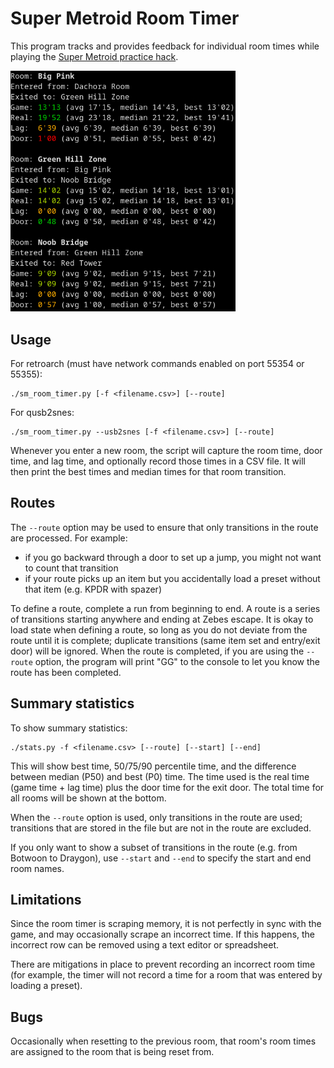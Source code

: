 Super Metroid Room Timer
========================

This program tracks and provides feedback for individual room times
while playing the [Super Metroid practice hack](https://smpractice.speedga.me/).

<img src="screenshots/sm_room_timer.png?raw=true" alt="Image of room timer in action" width="360">

Usage
-----

For retroarch (must have network commands enabled on port 55354 or
55355):

```
./sm_room_timer.py [-f <filename.csv>] [--route]
```

For qusb2snes:

```
./sm_room_timer.py --usb2snes [-f <filename.csv>] [--route]
```

Whenever you enter a new room, the script will capture the room time,
door time, and lag time, and optionally record those times in a CSV
file.  It will then print the best times and median times for that room
transition.

Routes
------

The `--route` option may be used to ensure that only transitions in the
route are processed.  For example:
* if you go backward through a door to set up a jump, you might not want
  to count that transition
* if your route picks up an item but you accidentally load a preset
  without that item (e.g. KPDR with spazer)

To define a route, complete a run from beginning to end.  A route is a
series of transitions starting anywhere and ending at Zebes escape.  It
is okay to load state when defining a route, so long as you do not
deviate from the route until it is complete; duplicate transitions
(same item set and entry/exit door) will be ignored.  When the route is
completed, if you are using the `--route` option, the program will print
"GG" to the console to let you know the route has been completed.

Summary statistics
------------------

To show summary statistics:

```
./stats.py -f <filename.csv> [--route] [--start] [--end]
```

This will show best time, 50/75/90 percentile time, and the difference
between median (P50) and best (P0) time.  The time used is the real time
(game time + lag time) plus the door time for the exit door.  The total
time for all rooms will be shown at the bottom.

When the `--route` option is used, only transitions in the route are
used; transitions that are stored in the file but are not in the route
are excluded.

If you only want to show a subset of transitions in the route (e.g. from
Botwoon to Draygon), use `--start` and `--end` to specify the start and
end room names.

Limitations
-----------

Since the room timer is scraping memory, it is not perfectly in sync
with the game, and may occasionally scrape an incorrect time.  If this
happens, the incorrect row can be removed using a text editor or
spreadsheet.

There are mitigations in place to prevent recording an incorrect room
time (for example, the timer will not record a time for a room that was
entered by loading a preset).

Bugs
----

Occasionally when resetting to the previous room, that room's room times
are assigned to the room that is being reset from.
